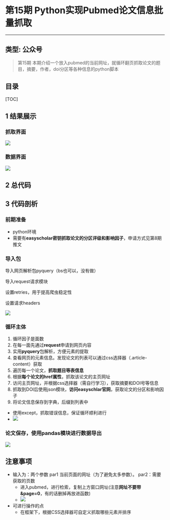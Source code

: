 # 第15期 Python实现Pubmed论文信息批量抓取

---
类型: 公众号
---

> 第15期
> 本期介绍一个放入pubmed的当前网址，就循环翻页抓取论文的题目，摘要，作者，doi分区等各种信息的python脚本

## 目录

[TOC]

## 1 结果展示

### 抓取界面

![](https://pic-go-42.oss-cn-guangzhou.aliyuncs.com/img/20231203020519.png)

### 数据界面

![](https://pic-go-42.oss-cn-guangzhou.aliyuncs.com/img/a1ed5d6902211681426452de09ba555.png)

## 2 总代码

## 3 代码剖析

### 前期准备

- python环境
- 需要有**easyscholar密钥抓取论文的分区评级和影响因子**，申请方式见第8期推文

### 导入包

导入网页解析包pyquery（bs也可以，没有做）

导入request请求模块

设置retries，用于提高爬虫稳定性

设置请求headers

![](https://pic-go-42.oss-cn-guangzhou.aliyuncs.com/img/20231203020805.png)

### 循环主体

1. 循环因子是面数
2. 在每一面先通过**request**申请到网页内容
3. 实用**pyquery**包解析，方便元素的提取
4. 查看网页的元素信息。发现论文的列表可以通过css选择器（.article-content）获取
5. 遍历每一个论文，**抓取题目等表信息**
6. 根据**每个论文的href属性**，抓取该论文的主页网址
7. 访问主页网址，并根据css选择器（需自行学习），获取摘要和DOI号等信息
8. 抓取到DOI后使用json模块，**访问easyschlar官网**，获取论文的分区和影响因子
9. 将论文信息保存到字典，后缀到列表中
- 使用except，抓取错误信息，保证循环顺利进行
- ![](https://pic-go-42.oss-cn-guangzhou.aliyuncs.com/img/20231203022003.png)

### 论文保存，使用pandas模块进行数据导出

![](https://pic-go-42.oss-cn-guangzhou.aliyuncs.com/img/20231202164804.png)

## 注意事项

- 输入为：两个参数 par1 当前页面的网址（为了避免太多参数）。 par2：需要获取的页数
	- 进入pubmed，进行检索，复制上方窗口网址(注意**网址不要带&page=0**，有的话删掉再放进函数)
	- ![](https://pic-go-42.oss-cn-guangzhou.aliyuncs.com/img/20231203022218.png)
- 可进行操作的点
	- 在框架下，根据CSS选择器可自定义抓取哪些元素并排序